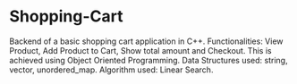 # Shopping-Cart
Backend of a basic shopping cart application in C++.
Functionalities: View Product, Add Product to Cart, Show total amount and Checkout.
This is achieved using Object Oriented Programming.
Data Structures used: string, vector, unordered_map.
Algorithm used: Linear Search.
